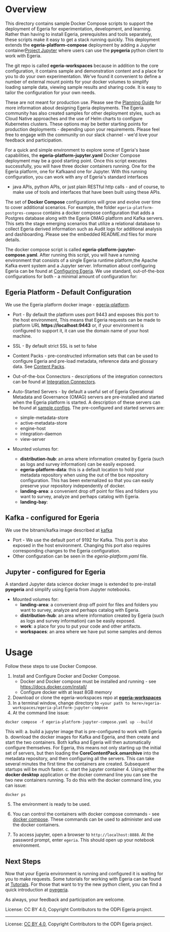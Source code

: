 <!-- SPDX-License-Identifier: CC-BY-4.0 -->
<!-- Copyright Contributors to the ODPi Egeria project. -->

# Overview
This directory contains sample Docker Compose scripts to support the deployment of Egeria for experimentation,
development, and learning. Rather than having to install Egeria, prerequisites and tools separately, these scripts make 
it easy to get a stack running quickly. This deployment extends the **egeria-platform-compose** deployment by adding a Jupyter 
container[Project Jupyter](https://jupyter.org/) where users can use the **pyegeria** python client to work with Egeria.

The git repo is called **egeria-workspaces** because in addition to the core configuration, it contains sample and demonstration content and a place for you
to do your own experimentation. We've found it convenient to define a number of external mount points for your
docker volumes to simplify loading sample data, viewing sample results and sharing code. It is easy to tailor the 
configuration for your own needs.

These are not meant for production use. Please see the [Planning Guide](https://egeria-project.org/guides/planning/)
for more information about designing Egeria deployments. The Egeria community has also created samples for other 
deployment styles, such as Cloud Native approaches and the use of Helm charts to configure Kubernetes clusters. These
options may be better starting points for production deployments - depending upon your requirements.
Please feel free to engage with the community on our slack channel - we'd love your feedback and participation.

For a quick and simple environment to explore some of Egeria's base capabilities, the **egeria-platform-jupyter.yaml**  Docker Compose
deployment may be a good starting point. Once this script executes successfully, you will have three docker containers running. 
One for the Egeria platform, one for Kafkaand one for Jupyter. With this running configuration, you can work with any of Egeria's standard interfaces 
- java APIs, python APIs, or just plain RESTful http calls - and of course, to make use of tools and interfaces that have been built using these APIs.

The set of **Docker Compose** configurations will grow and evolve over time to cover additional scenarios. For example,
the folder `egeria-platform-postgres-compose` contains a docker compose configuration that adds a Postgres 
database along with the Egeria OMAG platform and Kafka servers. This sets the stage emerging scenarios that
utilize a relational database to collect Egeria derived information such as Audit logs for additional analysis and dashboarding.
Please see the embedded README.md files for more details.

The docker compose script is called **egeria-platform-jupyter-compose.yaml**. After running this script, you will have a running environment 
that consists of a single Egeria runtime platform,the Apache Kafka event system and a Jupyter server. Information about configuring 
Egeria can be found at [Configuring Egeria](https://egeria-project.org/guides/admin/configuring-the-omag-server-platform/). 
We use standard, out-of-the-box configurations for both - a minimal amount of configuration for:

## Egeria Platform - Default Configuration
We use the Egeria platform docker image - [egeria-platform](https://hub.docker.com/r/odpi/egeria-platform).

* Port - By default the platform uses port 9443 and exposes this port to the host environment, This means that Egeria requests
can be made to platform URL **https://localhost:9443** or, if your environment is configured to support it, it can use 
the domain name of your host machine. 
* SSL - By default strict SSL is set to false 
* Content Packs - pre-constructed information sets that can be used to configure Egeria and pre-load metadata, reference data and glossary data. See [Content Packs](https://egeria-project.org/content-packs/).
* Out-of-the-box Connectors - descriptions of the integration connectors can be found at [Integration Connectors](https://egeria-project.org/connectors/).

* Auto-Started Servers - by default a useful set of Egeria Operational Metadata and Governance (OMAG) servers are pre-installed
and started when the Egeria platform is started.  A description of these servers can be found at [sample configs](open-metadata-resources/open-metadata-deployment/sample-configs/README.md).
The pre-configured and started servers are:

  * simple-metadata-store
  * active-metadata-store
  * engine-host
  * integration-daemon
  * view-server
  
   
* Mounted volumes for:
    * **distribution-hub**: an area where information created by Egeria (such as logs and survey information) can be easily exposed.
    * **egeria-platform-data**: this is a default location to hold your metadata repository when using the out of the box repository configuration. This has been externalized so that you can easily preserve your repository independently of docker.
    * **landing-area**: a convenient drop off point for files and folders you want to survey, analyze and perhaps catalog with Egeria.
    * **landing-bay**: 
  
    

## Kafka - configured for Egeria
We use the bitnami/kafka image described at [kafka](https://hub.docker.com/r/bitnami/kafka)
* Port - We use the default port of 9192 for Kafka. This port is also exposed in the host environment. Changing this port also requires corresponding changes to the Egeria configuration.
* Other configuration can be seen in the *egeria-platform.yaml* file. 

## Jupyter - configured for Egeria
A standard Jupyter data science docker image is extended to pre-install **pyegeria** and simplify using Egeria from Jupyter notebooks.
* Mounted volumes for:
    * **landing-area**: a convenient drop off point for files and folders you want to survey, analyze and perhaps catalog with Egeria.
    * **distribution-hub**: an area where information created by Egeria (such as logs and survey information) can be easily exposed.
    * **work**: a place for you to put your code and other artifacts.
    * **workspaces**: an area where we have put some samples and demos 

# Usage
Follow these steps to use Docker Compose.

1. Install and Configure Docker and Docker Compose. 
   * Docker and Docker compose must be installed and running - see https://docs.docker.com/install/
   * Configure docker with at least 8GB memory
2. Download or clone the egeria-workspaces repo at [**egeria-workspaces**](https://github.com/odpi/egeria-workspaces.git)
3. In a terminal window, change directory to `<your path to here>/egeria-workspaces/egeria-platform-jupyter-compose`
4. At the command line issue:

  `docker compose -f egeria-platform-jupyter-compose.yaml up --build`

This will:
    a. build a jupyter image that is pre-configured to work with Egeria
    b. download the docker images for Kafka and Egeria, and then create and start the two containers. Both kafka and Egeria will then automatically configure themselves. 
For Egeria, this means not only starting up the initial set of servers, but then loading the **CoreContentPack.omarchive** into the metadata repository, and then configuring all the servers. This can take several minutes the first time the containers are created. Subsequent startups will be much faster.
    c. start the jupyter container
4. Using either the **docker desktop** application or the docker command line you can see the two new containers running. To do this with the docker command line, you can issue:

`docker ps`

5. The environment is ready to be used. 

6. You can control the containers with docker compose commands - see [docker compose](https://docs.docker.com/reference/cli/docker/compose/). These commands can be used to administer and use the docker containers.
7. To access jupyter, open a browser to `http://localhost:8888`. At the password prompt, enter `egeria`. This should open up your notebook environment.

## Next Steps

Now that your Egeria environment is running and configured it is waiting for you to make requests. 
Some tutorials for working with Egeria can be found at [Tutorials](https://egeria-project.org/education/tutorials/). For those that want to try the new python client, you can find a quick introduction at [pyegeria](https://getting-started-with-egeria.pdr-associates.com/recipe-6-charming-python.html). 

As always, your feedback and participation are welcome. 


License: CC BY 4.0, Copyright Contributors to the ODPi Egeria project.
   





----
License: [CC BY 4.0](https://creativecommons.org/licenses/by/4.0/),
Copyright Contributors to the ODPi Egeria project.
